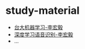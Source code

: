 # study-material
- [台大机器学习-李宏毅](http://speech.ee.ntu.edu.tw/~tlkagk/courses_ML16.html)
- [深度学习语音识别-李宏毅](http://speech.ee.ntu.edu.tw/~tlkagk/courses/MLDS_2015/NN%20Lecture/Deep%20Learning%20for%20Speech.ecm.mp4/index.html)
- ...
